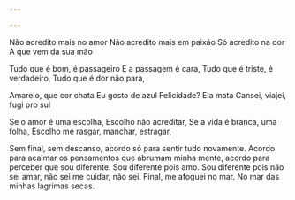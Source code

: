 ```yaml
---

---
```




Não acredito mais no amor
Não acredito mais em paixão 
Só acredito na dor 
A que vem da sua mão 

Tudo que é bom, é passageiro
E a passagem é cara, 
Tudo que é triste, é verdadeiro, 
Tudo que é dor não para, 

Amarelo, que cor chata
Eu gosto de azul
Felicidade? Ela mata
Cansei, viajei,  fugi pro sul 

Se o amor é uma escolha, 
Escolho não acreditar, 
Se a vida é branca, uma folha, 
Escolho me rasgar, manchar, estragar, 

Sem final, sem descanso, acordo só para sentir tudo novamente. Acordo para acalmar os pensamentos que abrumam minha mente, acordo para perceber que sou diferente. Sou diferente pois amo. Sou diferente pois não sei amar, não sei me cuidar, não sei. Final, me afoguei no mar. No mar das minhas lágrimas secas.
